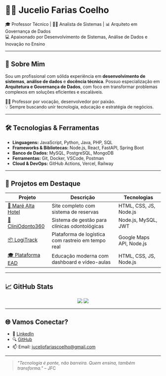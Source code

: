 # 👨‍💻 Jucelio Farias Coelho

🎓 Professor Técnico | 👨‍💼 Analista de Sistemas | 📊 Arquiteto em Governança de Dados  
💻 Apaixonado por Desenvolvimento de Sistemas, Análise de Dados e Inovação no Ensino  

---

## 🚀 Sobre Mim

Sou um profissional com sólida experiência em **desenvolvimento de sistemas**, **análise de dados** e **docência técnica**. Possuo especialização em **Arquitetura e Governança de Dados**, com foco em transformar problemas complexos em soluções eficientes e escaláveis.

👨‍🏫 Professor por vocação, desenvolvedor por paixão.  
💡 Sempre buscando unir tecnologia, educação e estratégia de negócios.

---

## 🛠️ Tecnologias & Ferramentas

- **Linguagens:** JavaScript, Python, Java, PHP, SQL
- **Frameworks & Bibliotecas:** Node.js, React, FastAPI, Spring Boot
- **Banco de Dados:** MySQL, PostgreSQL, MongoDB
- **Ferramentas:** Git, Docker, VSCode, Postman
- **Cloud & DevOps:** GitHub Actions, Vercel, Railway

---

## 📘 Projetos em Destaque

| Projeto | Descrição | Tecnologias |
|--------|------------|--------------|
| [🌊 Maré Alta Hotel](https://github.com/juceliocoelho2022/mare-alta-hotel) | Site completo com sistema de reservas | HTML, CSS, JS, Node.js |
| [🦷 CliniOdonto360](https://github.com/juceliocoelho2022/cliniodonto360) | Sistema de gestão para clínicas odontológicas | Node.js, MySQL, JWT |
| [📦 LogiTrack](https://github.com/juceliocoelho2022/logitrack) | Plataforma de logística com rastreio em tempo real | Google Maps API, Node.js |
| [🎓 Plataforma EAD](https://github.com/juceliocoelho2022/plataforma-ead) | Educação moderna com dashboard e vídeo-aulas | HTML, CSS, JS, Node.js |

---

## 📈 GitHub Stats

<p align="center">
  <img src="https://github-readme-stats.vercel.app/api?username=juceliocoelho2022&show_icons=true&theme=radical" />
  <img src="https://github-readme-stats.vercel.app/api/top-langs/?username=juceliocoelho2022&layout=compact&theme=radical" />
</p>

---

## 🌐 Vamos Conectar?

- 💼 [LinkedIn](https://www.linkedin.com/in/jucelio-farias-coelho/)
- 🔍 [GitHub](https://github.com/juceliocoelho2022)
- 📫 Email: juceliofariascoelho@gmail.com

---

> *"Tecnologia é ponte, não barreira. Quem ensina, também transforma."* – JFC

